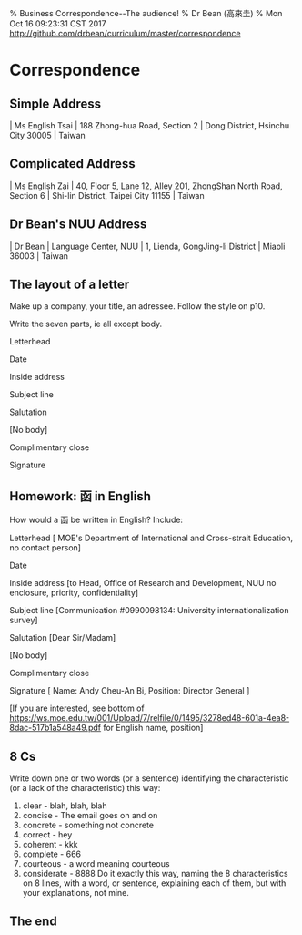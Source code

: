 % Business Correspondence--The audience!
% Dr Bean (高來圭)
% Mon Oct 16 09:23:31 CST 2017 http://github.com/drbean/curriculum/master/correspondence


# Correspondence

## Simple Address

| Ms English Tsai
| 188 Zhong-hua Road, Section 2
| Dong District, Hsinchu City 30005
| Taiwan

## Complicated Address

| Ms English Zai
| 40, Floor 5, Lane 12, Alley 201, ZhongShan North Road, Section 6
| Shi-lin District, Taipei City 11155
| Taiwan

## Dr Bean's NUU Address

| Dr Bean
| Language Center, NUU
| 1, Lienda, GongJing-li District
| Miaoli 36003
| Taiwan

## The layout of a letter

Make up a company, your title, an adressee. Follow the style on p10.

Write the seven parts, ie all except body.

Letterhead

Date

Inside address

Subject line

Salutation

[No body]

Complimentary close

Signature

## Homework: 函 in English

How would a 函 be written in English? Include:

Letterhead
[ MOE's Department of International and Cross-strait Education,
no contact person]

Date

Inside address [to Head, Office of Research and Development, NUU
no enclosure, priority, confidentiality]

Subject line [Communication #0990098134: University internationalization survey]

Salutation [Dear Sir/Madam]

[No body]

Complimentary close

Signature [ Name: Andy Cheu-An Bi, Position: Director General ]

 [If you are interested, see bottom of https://ws.moe.edu.tw/001/Upload/7/relfile/0/1495/3278ed48-601a-4ea8-8dac-517b1a548a49.pdf for English name, position]

## 8 Cs

Write down one or two words (or a sentence) identifying the characteristic (or a lack of the characteristic) this way:
1. clear - blah, blah, blah
2. concise - The email goes on and on
3. concrete - something not concrete
4. correct - hey
5. coherent - kkk
6. complete - 666
7. courteous - a word meaning courteous
8. considerate - 8888
Do it exactly this way, naming the 8 characteristics on 8 lines, with a word, or sentence, explaining each of them, but with
your explanations, not mine.

## The end
